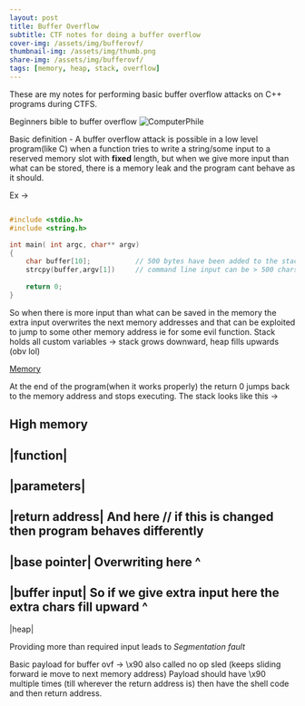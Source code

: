 ```yaml
---
layout: post
title: Buffer Overflow
subtitle: CTF notes for doing a buffer overflow
cover-img: /assets/img/bufferovf/
thumbnail-img: /assets/img/thumb.png
share-img: /assets/img/bufferovf/
tags: [memory, heap, stack, overflow]
---
```



These are my notes for performing basic buffer overflow attacks on C++ programs during CTFS.

Beginners bible to buffer overflow ![ComputerPhile](https://www.youtube.com/watch?v=1S0aBV-Waeo)

Basic definition - A buffer overflow attack is possible in a low level program(like C) when a function tries to write a string/some input to a reserved memory slot with **fixed** length, but when we give more input than what can be stored, there is a memory leak and the program cant behave as it should.

Ex -> 
```C

#include <stdio.h>
#include <string.h>

int main( int argc, char** argv)
{    
    char buffer[10];           // 500 bytes have been added to the stack
    strcpy(buffer,argv[1])     // command line input can be > 500 chars hence buffer ovf is possible
    
    return 0;
}

```

So when there is more input than what can be saved in the memory the extra input overwrites the next memory addresses and that can be exploited to jump to some other memory address ie for some evil function.
Stack holds all custom variables -> stack grows downward, heap fills upwards (obv lol)

[Memory](/assets/img/bufferovf/memory.png)
 
At the end of the program(when it works properly) the return 0 jumps back to the memory address and stops executing. The stack looks like this -> 

High memory
----------- 
|function|
-----------
|parameters|
-----------
|return address|                            And here // if this is changed then program behaves differently 
-----------
|base pointer|                              Overwriting here ^
-----------
|buffer input|      So if we give extra input here the extra chars fill upward ^
-----------
|heap|

Providing more than required input leads to *Segmentation fault* 

Basic payload for buffer ovf -> \x90 also called no op sled (keeps sliding forward ie move to next memory address) 
Payload should have \x90 multiple times (till wherever the return address is) then have the shell code and then return address.



